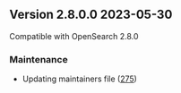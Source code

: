 ## Version 2.8.0.0 2023-05-30

Compatible with OpenSearch 2.8.0

### Maintenance
* Updating maintainers file ([275](https://github.com/opensearch-project/asynchronous-search/pull/275))